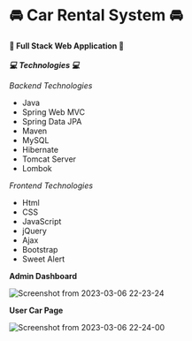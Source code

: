 # 🚘 Car Rental System 🚘

**📲 Full Stack Web Application 📲**
<br>
<br>
***💻 Technologies 💻***

*Backend Technologies*

* Java 
* Spring Web MVC
* Spring Data JPA
* Maven
* MySQL
* Hibernate
* Tomcat Server
* Lombok

*Frontend Technologies*

* Html
* CSS
* JavaScript
* jQuery
* Ajax
* Bootstrap
* Sweet Alert

**Admin Dashboard**

![Screenshot from 2023-03-06 22-23-24](https://user-images.githubusercontent.com/88975401/223177912-7c38a7a4-d0a0-4cbf-9865-0fe3980e6a9a.png)

**User Car Page**

![Screenshot from 2023-03-06 22-24-00](https://user-images.githubusercontent.com/88975401/223178211-61c4c070-f8a6-4a63-8d39-1c1316f69ad7.png)
